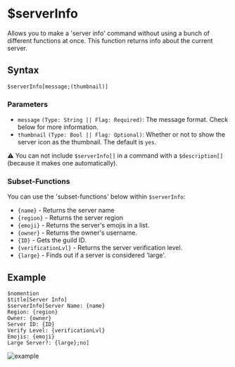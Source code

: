 # $serverInfo
Allows you to make a 'server info' command without using a bunch of different functions at once. This function returns info about the current server.

## Syntax
```
$serverInfo[message;(thumbnail)]
```

### Parameters 
- `message` `(Type: String || Flag: Required)`: The message format. Check below for more information.
- `thumbnail` `(Type: Bool || Flag: Optional)`: Whether or not to show the server icon as the thumbnail. The default is `yes`.

⚠️ You can not include `$serverInfo[]` in a command with a `$description[]` (because it makes one automatically).

### Subset-Functions
You can use the 'subset-functions' below within `$serverInfo`:

- `{name}` - Returns the server name
- `{region}` - Returns the server region
- `{emoji}` - Returns the server's emojis in a list.
- `{owner}` - Returns the owner's username.
- `{ID}` - Gets the guild ID.
- `{verificationLvl}` - Returns the server verification level.
- `{large}` - Finds out if a server is considered 'large'.

## Example
```
$nomention
$title[Server Info]
$serverInfo[Server Name: {name}
Region: {region}
Owner: {owner}
Server ID: {ID}
Verify Level: {verificationLvl}
Emojis: {emoji}
Large Server?: {large};no]
```

![example](https://user-images.githubusercontent.com/69215413/122832982-3206f980-d2ba-11eb-9a31-8f94cad26df7.png)
